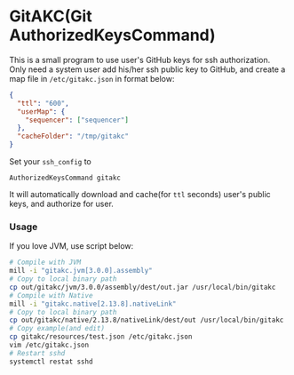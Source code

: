 # GitAKC(Git AuthorizedKeysCommand)

This is a small program to use user's GitHub keys for ssh authorization.  
Only need a system user add his/her ssh public key to GitHub, and create a map file in `/etc/gitakc.json` in format below:
```json
{
  "ttl": "600",
  "userMap": {
    "sequencer": ["sequencer"]
  },
  "cacheFolder": "/tmp/gitakc"
}
```
Set your `ssh_config` to
```
AuthorizedKeysCommand gitakc
```
It will automatically download and cache(for `ttl` seconds) user's public keys, and authorize for user.

### Usage
If you love JVM, use script below:
```bash
# Compile with JVM
mill -i "gitakc.jvm[3.0.0].assembly"
# Copy to local binary path
cp out/gitakc/jvm/3.0.0/assembly/dest/out.jar /usr/local/bin/gitakc
# Compile with Native
mill -i "gitakc.native[2.13.8].nativeLink"
# Copy to local binary path
cp out/gitakc/native/2.13.8/nativeLink/dest/out /usr/local/bin/gitakc
# Copy example(and edit)
cp gitakc/resources/test.json /etc/gitakc.json
vim /etc/gitakc.json
# Restart sshd
systemctl restat sshd
```
